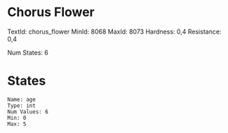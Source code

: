 # Chorus Flower
TextId: chorus_flower
MinId: 8068
MaxId: 8073
Hardness: 0,4
Resistance: 0,4

Num States: 6
# States
```
Name: age
Type: int
Num Values: 6
Min: 0
Max: 5
```